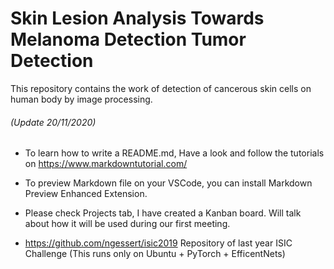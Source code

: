 # Skin Lesion Analysis Towards Melanoma Detection Tumor Detection

This repository contains the work of detection of cancerous skin cells on human body by image processing.

###### (Update 20/11/2020)
- To learn how to write a README.md, Have a look and follow the tutorials on https://www.markdowntutorial.com/
- To preview Markdown file on your VSCode, you can install Markdown Preview Enhanced Extension.
- Please check Projects tab, I have created a Kanban board. Will talk about how it will be used during our first meeting. 

- https://github.com/ngessert/isic2019 Repository of last year ISIC Challenge (This runs only on Ubuntu + PyTorch + EfficentNets)




